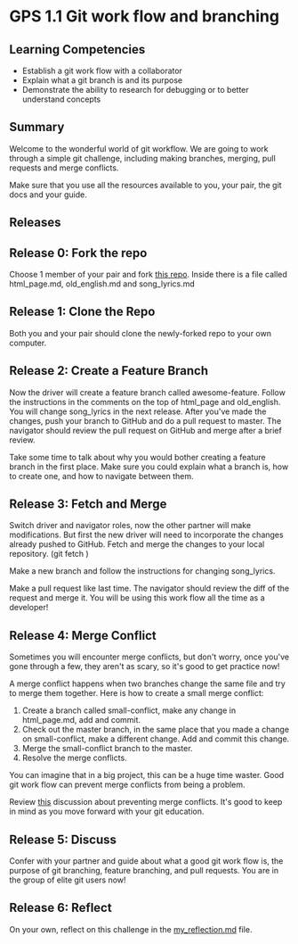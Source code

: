 # GPS 1.1 Git work flow and branching

## Learning Competencies
- Establish a git work flow with a collaborator
- Explain what a git branch is and its purpose
- Demonstrate the ability to research for debugging or to better understand concepts


## Summary

Welcome to the wonderful world of git workflow. We are going to work through a simple git challenge, including making branches, merging, pull requests and merge conflicts.

Make sure that you use all the resources available to you, your pair, the git docs and your guide.

## Releases

## Release 0: Fork the repo

Choose 1 member of your pair and fork [this repo](https://github.com/Devbootcamp/phase-0-gps-1). Inside there is a file called html_page.md, old_english.md and song_lyrics.md


## Release 1: Clone the Repo
Both you and your pair should clone the newly-forked repo to your own computer.

## Release 2: Create a Feature Branch

Now the driver will create a feature branch called awesome-feature. Follow the instructions in the comments on the top of html_page and old_english. You will change song_lyrics in the next release. After you've made the changes, push your branch to GitHub and do a pull request to master. The navigator should review the pull request on GitHub and merge after a brief review.

Take some time to talk about why you would bother creating a feature branch in the first place. Make sure you could explain what a branch is, how to create one, and how to navigate between them.

## Release 3: Fetch and Merge

Switch driver and navigator roles, now the other partner will make modifications. But first the new driver will need to incorporate the changes already pushed to GitHub. Fetch and merge the changes to your local repository. (git fetch <remote> <branch>)

Make a new branch and follow the instructions for changing song_lyrics.

Make a pull request like last time. The navigator should review the diff of the request and merge it. You will be using this work flow all the time as a developer!

## Release 4: Merge Conflict
Sometimes you will encounter merge conflicts, but don't worry, once you've gone through a few, they aren't as scary, so it's good to get practice now!

A merge conflict happens when two branches change the same file and try to merge them together. Here is how to create a small merge conflict:

1. Create a branch called small-conflict, make any change in html_page.md, add and commit.
2. Check out the master branch, in the same place that you made a change on small-conflict, make a different change. Add and commit this change.
3. Merge the small-conflict branch to the master.
4. Resolve the merge conflicts.

You can imagine that in a big project, this can be a huge time waster. Good git work flow can prevent merge conflicts from being a problem.

Review [this](http://stackoverflow.com/questions/16490873/how-to-avoid-git-conflicts-in-a-team) discussion about preventing merge conflicts. It's good to keep in mind as you move forward with your git education.

## Release 5: Discuss

Confer with your partner and guide about what a good git work flow is, the purpose of git branching, feature branching, and pull requests. You are in the group of elite git users now!

## Release 6: Reflect
On your own, reflect on this challenge in the [my_reflection.md](my_reflection.md) file.